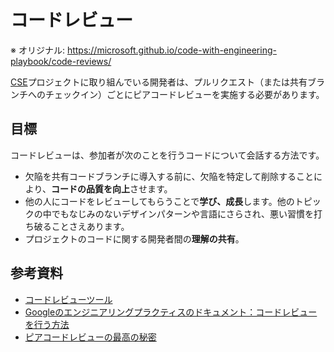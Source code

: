 # コードレビュー

※ オリジナル: https://microsoft.github.io/code-with-engineering-playbook/code-reviews/

[CSE](../CSE.md)プロジェクトに取り組んでいる開発者は、プルリクエスト（または共有ブランチへのチェックイン）ごとにピアコードレビューを実施する必要があります。

## 目標

コードレビューは、参加者が次のことを行うコードについて会話する方法です。

- 欠陥を共有コードブランチに導入する前に、欠陥を特定して削除することにより、**コードの品質を向上**させます。
- 他の人にコードをレビューしてもらうことで**学び、成長**します。他のトピックの中でもなじみのないデザインパターンや言語にさらされ、悪い習慣を打ち破ることさえあります。
- プロジェクトのコードに関する開発者間の**理解の共有**。

## 参考資料

- [コードレビューツール](tools.md)
- [Googleのエンジニアリングプラクティスのドキュメント：コードレビューを行う方法](https://google.github.io/eng-practices/review/reviewer/)
- [ピアコードレビューの最高の秘密](https://static1.smartbear.co/smartbear/media/pdfs/best-kept-secrets-of-peer-code-review_redirected.pdf)
